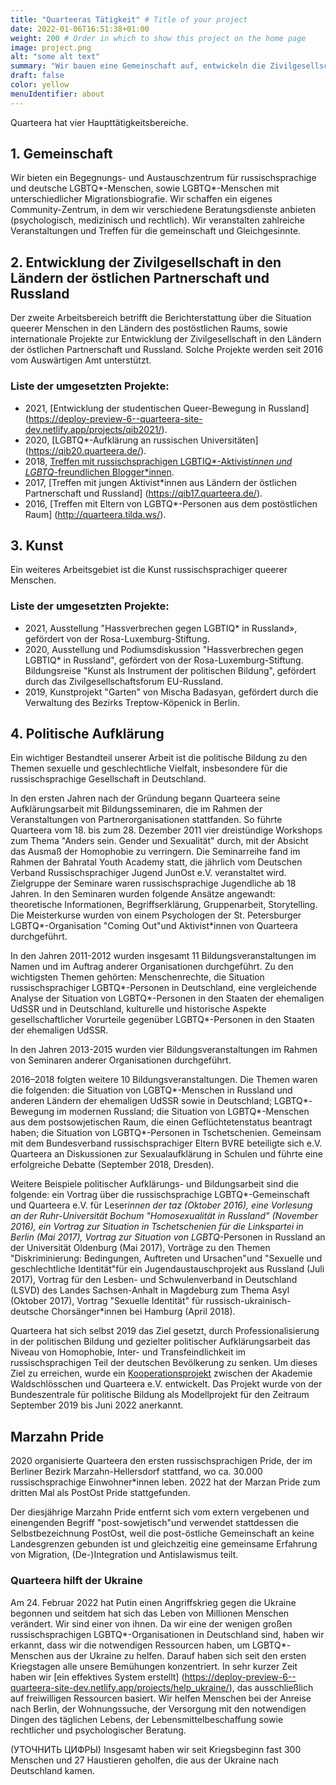 ```yaml
---
title: "Quarteeras Tätigkeit" # Title of your project
date: 2022-01-06T16:51:38+01:00
weight: 200 # Order in which to show this project on the home page
image: project.png
alt: "some alt text"
summary: "Wir bauen eine Gemeinschaft auf, entwickeln die Zivilgesellschaft, unterstützen die Kunst, engagieren uns im Bereich der politischen Bildung."
draft: false
color: yellow
menuIdentifier: about
---
```


Quarteera hat vier Haupttätigkeitsbereiche.

## 1. Gemeinschaft

Wir bieten ein Begegnungs- und Austauschzentrum für russischsprachige und deutsche LGBTQ*-Menschen, sowie LGBTQ*-Menschen mit unterschiedlicher Migrationsbiografie. Wir schaffen ein eigenes Community-Zentrum, in dem wir verschiedene Beratungsdienste anbieten (psychologisch, medizinisch und rechtlich). Wir veranstalten zahlreiche Veranstaltungen und Treffen für die gemeinschaft und Gleichgesinnte.

## 2. Entwicklung der Zivilgesellschaft in den Ländern der östlichen Partnerschaft und Russland

Der zweite Arbeitsbereich betrifft die Berichterstattung über die Situation queerer Menschen in den Ländern des postöstlichen Raums, sowie internationale Projekte zur Entwicklung der Zivilgesellschaft in den Ländern der östlichen Partnerschaft und Russland. Solche Projekte werden seit 2016 vom Auswärtigen Amt unterstützt.

### Liste der umgesetzten Projekte:

- 2021, [Entwicklung der studentischen Queer-Bewegung in Russland] (https://deploy-preview-6--quarteera-site-dev.netlify.app/projects/qib2021/).
- 2020, [LGBTQ*-Aufklärung an russischen Universitäten] (https://qib20.quarteera.de/).
- 2018, [Treffen mit russischsprachigen LGBTIQ*-Aktivist*innen und LGBTQ*-freundlichen Blogger*innen](https://qib18.quarteera.de/).
- 2017, [Treffen mit jungen Aktivist*innen aus Ländern der östlichen Partnerschaft und Russland] (https://qib17.quarteera.de/).
- 2016, [Treffen mit Eltern von LGBTQ*-Personen aus dem postöstlichen Raum] (http://quarteera.tilda.ws/).

## 3. Kunst

Ein weiteres Arbeitsgebiet ist die Kunst russischsprachiger queerer Menschen.

### Liste der umgesetzten Projekte:

- 2021, Ausstellung "Hassverbrechen gegen LGBTIQ* in Russland», gefördert von der Rosa-Luxemburg-Stiftung.
- 2020, Ausstellung und Podiumsdiskussion "Hassverbrechen gegen LGBTIQ* in Russland", gefördert von der Rosa-Luxemburg-Stiftung.
Bildungsreise "Kunst als Instrument der politischen Bildung", gefördert durch das Zivilgesellschaftsforum EU-Russland.
- 2019, Kunstprojekt "Garten" von Mischa Badasyan, gefördert durch die Verwaltung des Bezirks Treptow-Köpenick in Berlin.

## 4. Politische Aufklärung

Ein wichtiger Bestandteil unserer Arbeit ist die politische Bildung zu den Themen sexuelle und geschlechtliche Vielfalt, insbesondere für die russischsprachige Gesellschaft in Deutschland.

In den ersten Jahren nach der Gründung begann Quarteera seine Aufklärungsarbeit mit Bildungsseminaren, die im Rahmen der Veranstaltungen von Partnerorganisationen stattfanden. So führte Quarteera vom 18. bis zum 28. Dezember 2011 vier dreistündige Workshops zum Thema "Anders sein. Gender und Sexualität" durch, mit der Absicht das Ausmaß der Homophobie zu verringern. Die Seminarreihe fand im Rahmen 
der Bahratal Youth Academy statt, die jährlich vom Deutschen Verband Russischsprachiger Jugend JunOst e.V. veranstaltet wird. Zielgruppe der Seminare waren russischsprachige Jugendliche ab 18 Jahren. In den Seminaren wurden folgende Ansätze angewandt: theoretische Informationen, Begriffserklärung, Gruppenarbeit, Storytelling. Die Meisterkurse wurden von einem Psychologen der St. Petersburger LGBTQ*-Organisation "Coming Out"und Aktivist*innen von Quarteera durchgeführt.

In den Jahren 2011-2012 wurden insgesamt 11 Bildungsveranstaltungen im Namen und im Auftrag anderer Organisationen durchgeführt. Zu den wichtigsten Themen gehörten: Menschenrechte, die Situation russischsprachiger LGBTQ*-Personen in Deutschland, eine vergleichende Analyse der Situation von LGBTQ*-Personen in den Staaten der ehemaligen UdSSR und in Deutschland, kulturelle und historische Aspekte gesellschaftlicher Vorurteile gegenüber LGBTQ*-Personen in den Staaten der ehemaligen UdSSR.

In den Jahren 2013-2015 wurden vier Bildungsveranstaltungen im Rahmen von Seminaren anderer Organisationen durchgeführt.

2016–2018 folgten weitere 10 Bildungsveranstaltungen. Die Themen waren die folgenden: die Situation von LGBTQ*-Menschen in Russland und anderen Ländern der ehemaligen UdSSR sowie in Deutschland; LGBTQ*-Bewegung im modernen Russland; die Situation von LGBTQ*-Menschen aus dem postsowjetischen Raum, die einen Geflüchtetenstatus beantragt haben; die Situation von LGBTQ*-Personen in Tschetschenien. 
Gemeinsam mit dem Bundesverband russischsprachiger Eltern BVRE beteiligte sich e.V. Quarteera an Diskussionen zur Sexualaufklärung in Schulen und führte eine erfolgreiche Debatte (September 2018, Dresden).

Weitere Beispiele politischer Aufklärungs- und Bildungsarbeit sind die folgende: ein Vortrag über die russischsprachige LGBTQ*-Gemeinschaft und Quarteera e.V. für Leser*innen der taz (Oktober 2016), eine Vorlesung an der Ruhr-Universität Bochum "Homosexualität in Russland" (November 2016), ein Vortrag zur Situation in Tschetschenien für die Linkspartei in Berlin (Mai 2017), Vortrag zur Situation von LGBTQ*-Personen in Russland an der Universität Oldenburg (Mai 2017), Vorträge zu den Themen "Diskriminierung: Bedingungen, Auftreten und Ursachen"und "Sexuelle und geschlechtliche Identität"für ein Jugendaustauschprojekt aus Russland (Juli 2017), Vortrag für den Lesben- und Schwulenverband in Deutschland (LSVD) des Landes Sachsen-Anhalt in Magdeburg zum Thema Asyl (Oktober 2017), Vortrag "Sexuelle Identität" für russisch-ukrainisch-deutsche Chorsänger*innen bei Hamburg (April 2018).

Quarteera hat sich selbst 2019 das Ziel gesetzt, durch Professionalisierung in der politischen Bildung und gezielter politischer Aufklärungsarbeit das Niveau von Homophobie, Inter- und Transfeindlichkeit im russischsprachigen Teil der deutschen Bevölkerung zu senken. Um dieses Ziel zu erreichen, wurde ein [Kooperationsprojekt](/content/ru/projects/raznoobrasije/index.md) zwischen der Akademie Waldschlösschen und Quarteera e.V. entwickelt. Das Projekt wurde von der Bundeszentrale für politische Bildung als Modellprojekt für den Zeitraum September 2019 bis Juni 2022 anerkannt.

## Marzahn Pride

2020 organisierte Quarteera den ersten russischsprachigen Pride, der im Berliner Bezirk Marzahn-Hellersdorf stattfand, wo ca. 30.000 russischsprachige Einwohner*innen leben. 2022 hat der Marzan Pride zum dritten Mal als PostOst Pride stattgefunden.

Der diesjährige Marzahn Pride entfernt sich vom extern vergebenen und einengenden Begriff "post-sowjetisch"und verwendet stattdessen die Selbstbezeichnung PostOst, weil die post-östliche Gemeinschaft an keine Landesgrenzen gebunden ist und gleichzeitig eine gemeinsame Erfahrung von Migration, (De-)Integration und Antislawismus teilt.

### Quarteera hilft der Ukraine

Am 24. Februar 2022 hat Putin einen Angriffskrieg gegen die Ukraine begonnen und seitdem hat sich das Leben von Millionen Menschen verändert. Wir sind einer von ihnen. Da wir eine der wenigen großen russischsprachigen LGBTQ*-Organisationen in Deutschland sind, haben wir erkannt, dass wir die notwendigen Ressourcen haben, um LGBTQ*-Menschen aus der Ukraine zu helfen. Darauf haben sich seit den ersten Kriegstagen alle unsere Bemühungen konzentriert. In sehr kurzer Zeit haben wir [ein effektives System erstellt] (https://deploy-preview-6--quarteera-site-dev.netlify.app/projects/help_ukraine/), das ausschließlich auf freiwilligen Ressourcen basiert. Wir helfen Menschen bei der Anreise nach Berlin, der Wohnungssuche, der Versorgung mit den notwendigen Dingen des täglichen Lebens, der Lebensmittelbeschaffung sowie rechtlicher und psychologischer Beratung. 

(УТОЧНИТЬ ЦИФРЫ) Insgesamt haben wir seit Kriegsbeginn fast 300 Menschen und 27 Haustieren geholfen, die aus der Ukraine nach Deutschland kamen.
